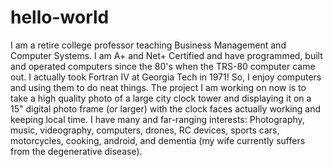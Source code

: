 # hello-world  
I am a retire college professor teaching Business Management and Computer Systems.  I am A+ and Net+ Certified and have programmed, built and operated computers since the 80's when the TRS-80 computer came out.  I actually took Fortran IV at Georgia Tech in 1971!  So, I enjoy computers and using them to do neat things.
The project I am working on now is to take a high quality photo of a large city clock tower and displaying it on a 15" digital photo frame (or larger) with the clock faces actually working and keeping local time.
I have many and far-ranging interests: Photography, music, videography, computers, drones, RC devices, sports cars, motorcycles, cooking, android, and dementia (my wife currently suffers from the degenerative disease).

